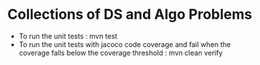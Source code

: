 # Collections of DS and Algo Problems

* To run the unit tests : mvn test
* To run the unit tests with jacoco code coverage and fail when the coverage falls below the coverage threshold  : mvn clean verify